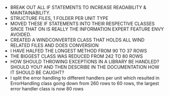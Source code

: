 * BREAK OUT ALL IF STATEMENTS TO INCREASE READABILITY & MAINTAINABILITY. 
* STRUCTURE FILES, 1 FOLDER PER UNIT TYPE
* MOVED THESE IF STATEMENTS INTO THEIR RESPECTIVE CLASSES SINCE THAT ON IS REALLY THE INFORMATION EXPERT FEATURE ENVY AVOIDED. 
* CREATED A WINDCONVERTER CLASS THAT HOLDS ALL WIND RELATED FILES AND DOES CONVERSION
* I HAVE HALFED THE LONGEST METHOD FROM 90 TO 37 ROWS
* THE BIGGEST CLASS WAS REDUCED FROM 242 TO 80 ROWS
* HOW SHOULD THROWING EXCEPTIONS IN A LIBRARY BE HANDLED? SHOULD YOU? AND THEN DESCRIBE IN THE DOCUMENTATION HOW IT SHOULD BE CAUGHT?
* I split the error handling to different handlers per unit which resulted in ErrorHandling class going down from 260 rows to 60 rows, the largest error handler class is now 80 rows